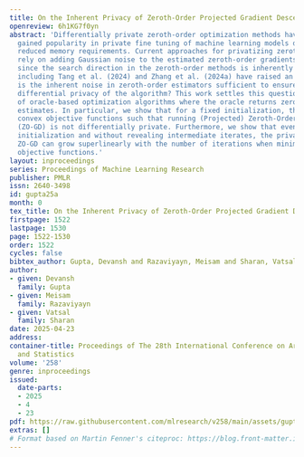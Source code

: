 ```yaml
---
title: On the Inherent Privacy of Zeroth-Order Projected Gradient Descent
openreview: 6h1KG7f0yn
abstract: 'Differentially private zeroth-order optimization methods have recently
  gained popularity in private fine tuning of machine learning models due to their
  reduced memory requirements. Current approaches for privatizing zeroth-order methods
  rely on adding Gaussian noise to the estimated zeroth-order gradients. However,
  since the search direction in the zeroth-order methods is inherently random, researchers
  including Tang et al. (2024) and Zhang et al. (2024a) have raised an important question:
  is the inherent noise in zeroth-order estimators sufficient to ensure the overall
  differential privacy of the algorithm? This work settles this question for a class
  of oracle-based optimization algorithms where the oracle returns zeroth-order gradient
  estimates. In particular, we show that for a fixed initialization, there exist strongly
  convex objective functions such that running (Projected) Zeroth-Order Gradient Descent
  (ZO-GD) is not differentially private. Furthermore, we show that even with random
  initialization and without revealing intermediate iterates, the privacy loss in
  ZO-GD can grow superlinearly with the number of iterations when minimizing convex
  objective functions.'
layout: inproceedings
series: Proceedings of Machine Learning Research
publisher: PMLR
issn: 2640-3498
id: gupta25a
month: 0
tex_title: On the Inherent Privacy of Zeroth-Order Projected Gradient Descent
firstpage: 1522
lastpage: 1530
page: 1522-1530
order: 1522
cycles: false
bibtex_author: Gupta, Devansh and Razaviyayn, Meisam and Sharan, Vatsal
author:
- given: Devansh
  family: Gupta
- given: Meisam
  family: Razaviyayn
- given: Vatsal
  family: Sharan
date: 2025-04-23
address:
container-title: Proceedings of The 28th International Conference on Artificial Intelligence
  and Statistics
volume: '258'
genre: inproceedings
issued:
  date-parts:
  - 2025
  - 4
  - 23
pdf: https://raw.githubusercontent.com/mlresearch/v258/main/assets/gupta25a/gupta25a.pdf
extras: []
# Format based on Martin Fenner's citeproc: https://blog.front-matter.io/posts/citeproc-yaml-for-bibliographies/
---
```

